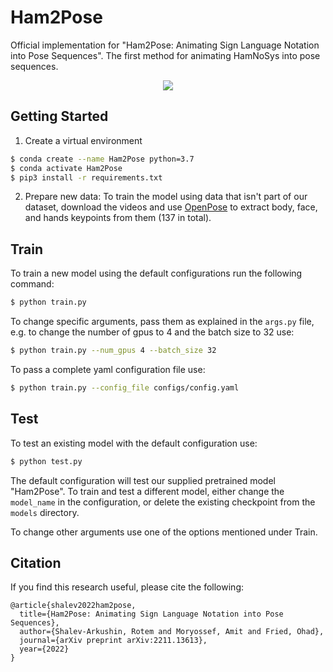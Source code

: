 # Ham2Pose
Official implementation for "Ham2Pose: Animating Sign Language Notation into Pose Sequences".
The first method for animating HamNoSys into pose sequences.

<p align="center">
  <img src="results_example/results.gif">
</p>

## Getting Started

1. Create a virtual environment 
```bash
$ conda create --name Ham2Pose python=3.7
$ conda activate Ham2Pose
$ pip3 install -r requirements.txt
```

2. Prepare new data: To train the model using data that isn't part of our dataset, download the videos and use
 [OpenPose](https://github.com/CMU-Perceptual-Computing-Lab/openpose) to extract body, face, and hands keypoints from them (137 in total).
 
  
## Train

To train a new model using the default configurations run the following command:
```bash
$ python train.py
```
To change specific arguments, pass them as explained in the `args.py` file, e.g. to change the number of
 gpus to 4 and the batch size to 32 use:
```bash
$ python train.py --num_gpus 4 --batch_size 32
```
To pass a complete yaml configuration file use:
```bash
$ python train.py --config_file configs/config.yaml
```

## Test

To test an existing model with the default configuration use:
```bash
$ python test.py
```

The default configuration will test our supplied pretrained model "Ham2Pose". To train and test a different model, either change the `model_name` in the configuration, or delete the existing checkpoint from the `models` directory.

To change other arguments use one of the options mentioned under Train.

## Citation

If you find this research useful, please cite the following:
```
@article{shalev2022ham2pose,
  title={Ham2Pose: Animating Sign Language Notation into Pose Sequences},
  author={Shalev-Arkushin, Rotem and Moryossef, Amit and Fried, Ohad},
  journal={arXiv preprint arXiv:2211.13613},
  year={2022}
}
```
